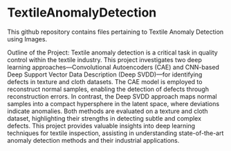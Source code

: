 # TextileAnomalyDetection
This github repository contains files pertaining to Textile Anomaly Detection using Images.

Outline of the Project:
  Textile anomaly detection is a critical task in quality control within the textile industry. This project investigates two deep learning approaches—Convolutional Autoencoders (CAE) and CNN-based Deep Support Vector Data Description (Deep SVDD)—for identifying defects in texture and cloth datasets. The CAE model is employed to reconstruct normal samples, enabling the detection of defects through reconstruction errors. In contrast, the Deep SVDD approach maps normal samples into a compact hypersphere in the latent space, where deviations indicate anomalies. Both methods are evaluated on a texture and cloth dataset, highlighting their strengths in detecting subtle and complex defects. This project provides valuable insights into deep learning techniques for textile inspection, assisting in understanding state-of-the-art anomaly detection methods and their industrial applications.
